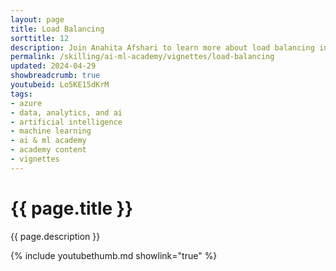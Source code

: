 ```yaml
---
layout: page
title: Load Balancing
sorttitle: 12
description: Join Anahita Afshari to learn more about load balancing in both OpenAI and Azure API Management -- a strategic approach to ensure scalable and efficient application performance under increasing traffic demands.
permalink: /skilling/ai-ml-academy/vignettes/load-balancing
updated: 2024-04-29
showbreadcrumb: true
youtubeid: Lo5KE15dKrM
tags:
- azure
- data, analytics, and ai
- artificial intelligence
- machine learning
- ai & ml academy
- academy content
- vignettes
---
```


# {{ page.title }}

{{ page.description }}

{% include youtubethumb.md showlink="true" %}